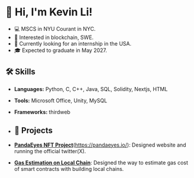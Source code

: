 # 👋 Hi, I'm Kevin Li!
- 💻 MSCS in NYU Courant in NYC.
- 🌱 Interested in blockchain, SWE.
- 🧠 Currently looking for an internship in the USA.
- 🎓 Expected to graduate in May 2027.


## 🛠 Skills
- **Languages:** Python, C, C++, Java, SQL, Solidity, Nextjs, HTML
- **Tools:** Microsoft Office, Unity, MySQL
- **Frameworks:** thirdweb

- ## 🚀 Projects
- [**PandaEyes NFT Project**](https://x.com/PandaEyesNFT)(https://pandaeyes.io/): Designed website and running the official twitter(X).
- [**Gas Estimation on Local Chain**](https://github.com/KevinLYT/ContractProject): Designed the way to estimate gas cost of smart contracts with building local chains.


